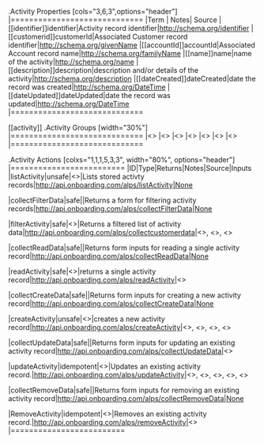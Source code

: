 .Activity Properties
[cols="3,6,3",options="header"]
|=============================
|Term | Notes| Source
|[[identifier]]identifier|Activity record identifier|http://schema.org/identifier
|[[customerid]]customerId|Associated Customer record identifier|http://schema.org/givenName
|[[accountId]]accountId|Associated Account record name|http://schema.org/familyName
|[[name]]name|name of the activity|http://schema.org/name
|[[description]]description|description and/or details of the activity|http://schema.org/description
|[[dateCreated]]dateCreated|date the record was created|http://schema.org/DateTime
|[[dateUpdated]]dateUpdated|date the record was updated|http://schema.org/DateTime
|=============================

[[activity]]
.Activity Groups
[width="30%"]
|=============================
|<<identifier>>
|<<customerId>>
|<<accountId>>
|<<name>>
|<<description>>
|<<dateCreated>>
|<<dateUpdated>>
|=============================

.Activity Actions
[colxs="1,1,1,5,3,3", width="80%", options="header"]
|=========================
|ID|Type|Returns|Notes|Source|Inputs
|listActivity|unsafe|<<activity>>|Lists stored activty records|http://api.onboarding.com/alps/listActivity|None

|collectFilterData|safe||Returns a form for filtering activity records|http://api.onboarding.com/alps/collectFilterData|None

|filterActivity|safe|<<activity>>|Returns a filtered list of activity data|http://api.onboarding.com/alps/collectcustomerdata|<<name>>, <<accountId>>, <<customerId>>

|collectReadData|safe||Returns form inputs for reading a single activity record|http://api.onboarding.com/alps/collectReadData|None

|readActivity|safe|<<activity>>|returns a single activity record|http://api.onboarding.com/alps/readActivity|<<identifier>>

|collectCreateData|safe||Returns form inputs for creating a new activity record|http://api.onboarding.com/alps/collectCreateData|None

|createActivity|unsafe|<<activity>>|creates a new activity record|http://api.onboarding.com/alps/createActivity|<<accountId>>, <<customerId>>, <<name>>, <<description>>

|collectUpdateData|safe||Returns form inputs for updating an existing activity record|http://api.onboarding.com/alps/collectUpdateData|<<identifier>>

|updateActivity|idempotent|<<activity>>|Updates an existing activity record.|http://api.onboarding.com/alps/updateActivity|<<identifier>>, <<accountId>>, <<customerId>>, <<name>>, <<description>>

|collectRemoveData|safe||Returns form inputs for removing an existing activity record|http://api.onboarding.com/alps/collectRemoveData|None

|RemoveActivity|idempotent|<<activity>>|Removes an existing activity record.|http://api.onboarding.com/alps/removeActivity|<<identifier>>
|=========================

